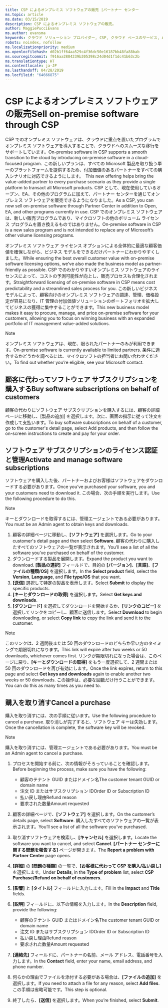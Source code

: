 ```yaml
---
title: CSP によるオンプレミス ソフトウェアの販売 |パートナー センター
ms.topic: article
ms.date: 03/15/2019
description: CSP によるオンプレミス ソフトウェアの販売。
author: MaggiePucciEvans
ms.author: evansma
keywords: クラウド ソリューション プロバイダー, CSP, クラウド ベースのサービス, Azure, Office 365, Dynamics, CSP パートナ, CSP での販売, 直接パートナー, CSP 直接パートナー, CSP 間接リセラー, 直接 CSP, 間接 CSP, 直接モデル, 間接モデル, 間接リセラー, 間接プロバイダー, プロバイダー, ディストリビューター, クラウド ソリューション プロバイダー プログラム
robots: noindex, nofollow
ms.localizationpriority: medium
ms.openlocfilehash: d02b1ff64aa529c4f36dc50e16187bb48fa88bab
ms.sourcegitcommit: f916aa2884239b205398c24d04d1f1dc41b63c2b
ms.translationtype: HT
ms.contentlocale: ja-JP
ms.lasthandoff: 04/28/2019
ms.locfileid: "64666875"
---
```

# <a name="sell-on-premise-software-through-csp"></a><span data-ttu-id="89f22-104">CSP によるオンプレミス ソフトウェアの販売</span><span class="sxs-lookup"><span data-stu-id="89f22-104">Sell on-premise software through CSP</span></span>

<span data-ttu-id="89f22-105">CSP でのオンプレミス ソフトウェアは、クラウドに重点を置いたプログラムでオンプレミス ソフトウェアを導入することで、クラウドへのスムーズな移行をサポートしています。</span><span class="sxs-lookup"><span data-stu-id="89f22-105">On-premise software in CSP supports a smooth transition to the cloud by introducing on-premise software in a cloud-focused program.</span></span><span data-ttu-id="89f22-106">  この新しいプランは、すべての Microsoft 製品を取り扱う単一のプラットフォームを提供するため、付加価値のあるパートナーをすべての購入シナリオに対応できるようにします。</span><span class="sxs-lookup"><span data-stu-id="89f22-106">  This new offering helps bring the value-added partner to every purchase scenario as they provide a single platform to transact all Microsoft products.</span></span> <span data-ttu-id="89f22-107">CSP として、現在使用しているオープン、EA、その他のプログラムに加えて、パートナー センターを通じてオンプレミス ソフトウェアを販売できるようになりました。</span><span class="sxs-lookup"><span data-stu-id="89f22-107">As a CSP, you can now sell on-premise software through Partner Center in addition to Open, EA, and other programs currently in use.</span></span> <span data-ttu-id="89f22-108">CSP でのオンプレミス ソフトウェアは、新しい販売プログラムであり、マイクロソフトの他のボリューム ライセンス プログラムを置き換えるものではありません。</span><span class="sxs-lookup"><span data-stu-id="89f22-108">On-premise software in CSP is a new sales program and is not intended to replace any of Microsoft’s other volume licensing programs.</span></span> 
 
<span data-ttu-id="89f22-109">オンプレミス ソフトウェア ライセンス オプションによる全体的に最適な顧客価値を確保しながら、ビジネス モデルをできるだけパートナーにわかりやすくしました。</span><span class="sxs-lookup"><span data-stu-id="89f22-109">While ensuring the best overall customer value with on-premise software licensing options, we’ve also made the business model as partner-friendly as possible.</span></span> <span data-ttu-id="89f22-110">CSP でのわかりやすいオンプレミス ソフトウェアのライセンスによって、コストの予測可能性が向上し、販売プロセスも合理化されます。</span><span class="sxs-lookup"><span data-stu-id="89f22-110">Straightforward licensing of on-premise software in CSP means cost predictability and a streamlined sales process for you.</span></span> <span data-ttu-id="89f22-111">この新しいビジネス モデルによって、顧客向けのオンプレミス ソフトウェアの調達、管理、価格設定が容易になり、IT 管理の付加価値ソリューションのポートフォリオを拡大してビジネスの獲得に集中することができます。</span><span class="sxs-lookup"><span data-stu-id="89f22-111">This new business model makes it easy to procure, manage, and price on-premise software for your customers, allowing you to focus on winning business with an expanded portfolio of IT management value-added solutions.</span></span> 

>[!NOTE]
><span data-ttu-id="89f22-112">オンプレミス ソフトウェアは、現在、限られたパートナーのみが利用できます。</span><span class="sxs-lookup"><span data-stu-id="89f22-112">On-premise software is currently available to limited partners.</span></span> <span data-ttu-id="89f22-113">条件に適合するかどうかを調べるには、マイクロソフトの担当者にお問い合わせください。</span><span class="sxs-lookup"><span data-stu-id="89f22-113">To find out whether you’re eligible, see your Microsoft contact.</span></span> 


## <a name="buy-software-subscriptions-on-behalf-of-customers"></a><span data-ttu-id="89f22-114">顧客に代わってソフトウェア サブスクリプションを購入する</span><span class="sxs-lookup"><span data-stu-id="89f22-114">Buy software subscriptions on behalf of customers</span></span>

<span data-ttu-id="89f22-115">顧客の代わりにソフトウェア サブスクリプションを購入するには、顧客の詳細ページに移動し、[製品の追加] を選択します。次に、画面の指示に従って注文を作成して支払います。</span><span class="sxs-lookup"><span data-stu-id="89f22-115">To buy software subscriptions on behalf of a customer, go to the customer's detail page, select Add products, and then follow the on-screen instructions to create and pay for your order.</span></span>

## <a name="activate-and-manage-software-subscriptions"></a><span data-ttu-id="89f22-116">ソフトウェア サブスクリプションのライセンス認証と管理</span><span class="sxs-lookup"><span data-stu-id="89f22-116">Activate and manage software subscriptions</span></span>

<span data-ttu-id="89f22-117">ソフトウェアを購入した後、パートナーおよびお客様はソフトウェアをダウンロードする必要があります。</span><span class="sxs-lookup"><span data-stu-id="89f22-117">Once you’ve purchased your software, you and your customers need to download it.</span></span> <span data-ttu-id="89f22-118">この場合、次の手順を実行します。</span><span class="sxs-lookup"><span data-stu-id="89f22-118">Use the following procedure to do this.</span></span> 

>[!NOTE]
><span data-ttu-id="89f22-119">キーとダウンロードを取得するには、管理エージェントである必要があります。</span><span class="sxs-lookup"><span data-stu-id="89f22-119">You must be an Admin agent to obtain keys and downloads.</span></span> 

1. <span data-ttu-id="89f22-120">顧客の詳細ページに移動し、**[ソフトウェア]** を選択します。</span><span class="sxs-lookup"><span data-stu-id="89f22-120">Go to your customer's detail page and then select **Software**.</span></span> <span data-ttu-id="89f22-121">顧客の代わりに購入したすべてのソフトウェアの一覧が表示されます。</span><span class="sxs-lookup"><span data-stu-id="89f22-121">You’ll see a list of all the software you’ve purchased on behalf of the customer.</span></span> 
2.  <span data-ttu-id="89f22-122">ダウンロードする製品を展開します。</span><span class="sxs-lookup"><span data-stu-id="89f22-122">Expand the product you want to download.</span></span> <span data-ttu-id="89f22-123">**[製品の選択]** フィールドで、目的の **[バージョン]**、**[言語]**、**[ファイルの種類/OS]** を選択します。</span><span class="sxs-lookup"><span data-stu-id="89f22-123">In the **Select product** field, select the **Version**, **Language**, and **File type/OS** that you want.</span></span> 
3.  <span data-ttu-id="89f22-124">**[送信]** 選択して特定の製品を表示します。</span><span class="sxs-lookup"><span data-stu-id="89f22-124">Select **Submit** to display the specific products.</span></span> 
4.  <span data-ttu-id="89f22-125">**[キーとダウンロードの取得]** を選択します。</span><span class="sxs-lookup"><span data-stu-id="89f22-125">Select **Get keys and downloads**.</span></span> 
5.  <span data-ttu-id="89f22-126">**[ダウンロード]** を選択してダウンロードを開始するか、**[リンクのコピー]** を選択してリンクをコピーし、顧客に送信します。</span><span class="sxs-lookup"><span data-stu-id="89f22-126">Select **Download** to begin downloading, or select **Copy link** to copy the link and send it to the customer.</span></span> 

>[!NOTE]
><span data-ttu-id="89f22-127">このリンクは、2 週間後または 50 回のダウンロードのどちらか早い方のタイミングで期限切れになります。</span><span class="sxs-lookup"><span data-stu-id="89f22-127">This link will expire after two weeks or 50 downloads, whichever comes first.</span></span> <span data-ttu-id="89f22-128">リンクが期限切れになった場合は、このページに戻り、**[キーとダウンロードの取得]** をもう一度選択して、2 週間または 50 回のダウンロードを再び有効にします。</span><span class="sxs-lookup"><span data-stu-id="89f22-128">Once the link expires, return to this page and select **Get keys and downloads** again to enable another two weeks or 50 downloads.</span></span> <span data-ttu-id="89f22-129">この操作は、必要な回数だけ行うことができます。</span><span class="sxs-lookup"><span data-stu-id="89f22-129">You can do this as many times as you need to.</span></span> 


## <a name="cancel-a-purchase"></a><span data-ttu-id="89f22-130">購入を取り消す</span><span class="sxs-lookup"><span data-stu-id="89f22-130">Cancel a purchase</span></span>
<span data-ttu-id="89f22-131">購入を取り消すには、次の手順に従います。</span><span class="sxs-lookup"><span data-stu-id="89f22-131">Use the following procedure to cancel a purchase.</span></span> <span data-ttu-id="89f22-132">取り消しが完了すると、ソフトウェア キーは失効します。</span><span class="sxs-lookup"><span data-stu-id="89f22-132">Once the cancellation is complete, the software key will be revoked.</span></span> 

>[!NOTE]
><span data-ttu-id="89f22-133">購入を取り消すには、管理エージェントである必要があります。</span><span class="sxs-lookup"><span data-stu-id="89f22-133">You must be an Admin agent to cancel a purchase.</span></span> 

1.  <span data-ttu-id="89f22-134">プロセスを開始する前に、次の情報がそろっていることを確認します。</span><span class="sxs-lookup"><span data-stu-id="89f22-134">Before beginning the process, make sure you have the following:</span></span> 
    -   <span data-ttu-id="89f22-135">顧客のテナント GUID またはドメイン名</span><span class="sxs-lookup"><span data-stu-id="89f22-135">The customer tenant GUID or domain name</span></span>
    -   <span data-ttu-id="89f22-136">注文 ID またはサブスクリプション ID</span><span class="sxs-lookup"><span data-stu-id="89f22-136">Order ID or Subscription ID</span></span>
    -   <span data-ttu-id="89f22-137">払い戻し理由</span><span class="sxs-lookup"><span data-stu-id="89f22-137">Refund reason</span></span>
    -   <span data-ttu-id="89f22-138">要求された数量</span><span class="sxs-lookup"><span data-stu-id="89f22-138">Amount requested</span></span>

2.  <span data-ttu-id="89f22-139">顧客の詳細ページで、**[ソフトウェア]** を選択します。</span><span class="sxs-lookup"><span data-stu-id="89f22-139">On the customer’s details page, select **Software**.</span></span> <span data-ttu-id="89f22-140">購入したすべてのソフトウェアの一覧が表示されます。</span><span class="sxs-lookup"><span data-stu-id="89f22-140">You’ll see a list of all the software you’ve purchased.</span></span> 

3.  <span data-ttu-id="89f22-141">取り消すソフトウェアを検索し、**[キャンセル]** を選択します。</span><span class="sxs-lookup"><span data-stu-id="89f22-141">Locate the software you want to cancel, and select **Cancel**.</span></span> <span data-ttu-id="89f22-142">**[パートナー センターに関する問題を報告する]** ページが開きます。</span><span class="sxs-lookup"><span data-stu-id="89f22-142">The **Report a problem with Partner Center** page opens.</span></span> 

4.  <span data-ttu-id="89f22-143">**[詳細]** の **[問題の種類]** の一覧で、**[お客様に代わって CSP を購入/払い戻し]** を選択します。</span><span class="sxs-lookup"><span data-stu-id="89f22-143">Under **Details**, in the **Type of problem** list, select **CSP Purchase/Refund on behalf of customers**.</span></span>

5.  <span data-ttu-id="89f22-144">**[影響]** と **[タイトル]** フィールドに入力します。</span><span class="sxs-lookup"><span data-stu-id="89f22-144">Fill in the **Impact** and **Title** fields.</span></span> 

6.  <span data-ttu-id="89f22-145">**[説明]** フィールドに、以下の情報を入力します。</span><span class="sxs-lookup"><span data-stu-id="89f22-145">In the **Description** field, provide the following:</span></span> 
    -   <span data-ttu-id="89f22-146">顧客のテナント GUID またはドメイン名</span><span class="sxs-lookup"><span data-stu-id="89f22-146">The customer tenant GUID or domain name</span></span>
    -   <span data-ttu-id="89f22-147">注文 ID またはサブスクリプション ID</span><span class="sxs-lookup"><span data-stu-id="89f22-147">Order ID or Subscription ID</span></span>
    -   <span data-ttu-id="89f22-148">払い戻し理由</span><span class="sxs-lookup"><span data-stu-id="89f22-148">Refund reason</span></span>
    -   <span data-ttu-id="89f22-149">要求された数量</span><span class="sxs-lookup"><span data-stu-id="89f22-149">Amount requested</span></span>

7.  <span data-ttu-id="89f22-150">**[連絡先]** フィールドに、パートナーの名前、メール アドレス、電話番号を入力します。</span><span class="sxs-lookup"><span data-stu-id="89f22-150">In the **Contact** field, enter your name, email address, and phone number.</span></span> 

8.  <span data-ttu-id="89f22-151">何らかの理由でファイルを添付する必要がある場合は、**[ファイルの追加]** を選択します。</span><span class="sxs-lookup"><span data-stu-id="89f22-151">If you need to attach a file for any reason, select **Add files**.</span></span> <span data-ttu-id="89f22-152">この手順は省略可能です。</span><span class="sxs-lookup"><span data-stu-id="89f22-152">This step is optional.</span></span> 

9.  <span data-ttu-id="89f22-153">終了したら、**[送信]** を選択します。</span><span class="sxs-lookup"><span data-stu-id="89f22-153">When you’re finished, select **Submit**.</span></span>